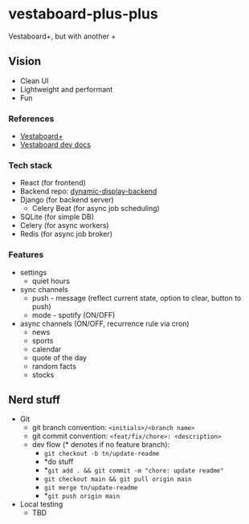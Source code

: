 # vestaboard-plus-plus
Vestaboard+, but with another +

## Vision
- Clean UI
- Lightweight and performant
- Fun

### References
- [Vestaboard+](https://www.vestaboard.com/plus)
- [Vestaboard dev docs](https://docs.vestaboard.com/docs/local-api/introduction/?_gl=1*tzsb1s*_gcl_au*MjA0NDc4OTkwLjE3NDAyNDYwNjM.*_ga*NTkzMjIyNTI1LjE3NDAyNDYwNjM.*_ga_JE1QENZVTH*MTc0MTE0NDAyNi4xMC4xLjE3NDExNDQ0OTUuMjcuMC43MDQ5NjM5MjQ.&_ga=2.32622909.284988025.1741060193-593222525.1740246063)

### Tech stack
- React (for frontend)
- Backend repo: [dynamic-display-backend](https://github.com/NahItsFine/dynamic-display-backend)
- Django (for backend server)
  - Celery Beat (for async job scheduling)
- SQLite (for simple DB)
- Celery (for async workers)
- Redis (for async job broker)

### Features
- settings
  - quiet hours
- sync channels
  - push - message (reflect current state, option to clear, button to push)
  - mode - spotify (ON/OFF)
- async channels (ON/OFF, recurrence rule via cron)
  - news
  - sports
  - calendar
  - quote of the day
  - random facts
  - stocks

## Nerd stuff
- Git
  - git branch convention: `<initials>/<branch name>`
  - git commit convention: `<feat/fix/chore>: <description>`
  - dev flow (* denotes if no feature branch): 
    - `git checkout -b tn/update-readme`
    - *do stuff
    - *`git add . && git commit -m "chore: update readme"`
    - `git checkout main && git pull origin main`
    - `git merge tn/update-readme`
    - *`git push origin main`
- Local testing
  - TBD
